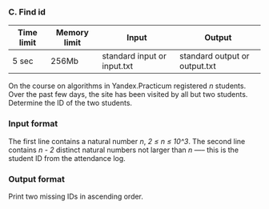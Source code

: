 ### C. Find id

| Time limit | Memory limit | Input                       | Output                        |
|------------|--------------|-----------------------------|-------------------------------|
| 5 sec      | 256Mb         | standard input or input.txt | standard output or output.txt |

On the course on algorithms in Yandex.Practicum registered *n* students. 
Over the past few days, the site has been visited by all but two students. Determine the ID of the two students.

### Input format
The first line contains a natural number *n*, *2 ≤ n ≤ 10^3*. The second line contains *n - 2* 
distinct natural numbers not larger than *n*
 —– this is the student ID from the attendance log.

### Output format
Print two missing IDs in ascending order.